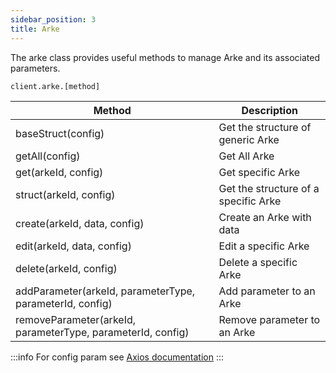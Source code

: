 ```yaml
---
sidebar_position: 3
title: Arke
---
```


The arke class provides useful methods to manage Arke and its associated parameters.

```shell
client.arke.[method]
```

| **Method**                                                  | **Description**                      |
|-------------------------------------------------------------|--------------------------------------|
| baseStruct(config)                                          | Get the structure of generic Arke    |
| getAll(config)                                              | Get All Arke                         |
| get(arkeId, config)                                         | Get specific Arke                    |
| struct(arkeId, config)                                      | Get the structure of a specific Arke |
| create(arkeId, data, config)                                | Create an Arke with data             |
| edit(arkeId, data, config)                                  | Edit a specific Arke                 |
| delete(arkeId, config)                                      | Delete a specific Arke               |
| addParameter(arkeId, parameterType, parameterId, config)    | Add parameter to an Arke             |
| removeParameter(arkeId, parameterType, parameterId, config) | Remove parameter to an Arke          |

:::info
For config param see [Axios documentation](https://axios-http.com/docs/req_config)
:::
